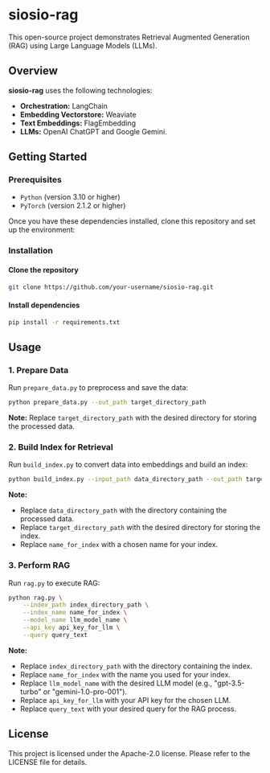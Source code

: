 # siosio-rag
This open-source project demonstrates Retrieval Augmented Generation (RAG) using Large Language Models (LLMs).

## Overview
**siosio-rag** uses the following technologies:
* **Orchestration:** LangChain
* **Embedding Vectorstore:** Weaviate
* **Text Embeddings:** FlagEmbedding
* **LLMs:** OpenAI ChatGPT and Google Gemini.

## Getting Started

### Prerequisites

- `Python` (version 3.10 or higher)
- `PyTorch` (version 2.1.2 or higher)

Once you have these dependencies installed, clone this repository and set up the environment:

### Installation

#### Clone the repository

```bash
git clone https://github.com/your-username/siosio-rag.git
```

#### Install dependencies
```bash
pip install -r requirements.txt
```

## Usage

### 1. Prepare Data
Run `prepare_data.py` to preprocess and save the data:

```bash
python prepare_data.py --out_path target_directory_path
```

**Note:** Replace `target_directory_path` with the desired directory for storing the processed data.

### 2. Build Index for Retrieval
Run `build_index.py` to convert data into embeddings and build an index:

```bash
python build_index.py --input_path data_directory_path --out_path target_directory_path --index_name name_for_index
```

**Note:**
* Replace `data_directory_path` with the directory containing the processed data.
* Replace `target_directory_path` with the desired directory for storing the index.
* Replace `name_for_index` with a chosen name for your index.

### 3. Perform RAG
Run `rag.py` to execute RAG:

```bash
python rag.py \
    --index_path index_directory_path \
    --index_name name_for_index \
    --model_name llm_model_name \
    --api_key api_key_for_llm \
    --query query_text
```

**Note:**
* Replace `index_directory_path` with the directory containing the index.
* Replace `name_for_index` with the name you used for your index.
* Replace `llm_model_name` with the desired LLM model (e.g., "gpt-3.5-turbo" or "gemini-1.0-pro-001").
* Replace `api_key_for_llm` with your API key for the chosen LLM.
* Replace `query_text` with your desired query for the RAG process.

## License
This project is licensed under the Apache-2.0 license. Please refer to the LICENSE file for details.